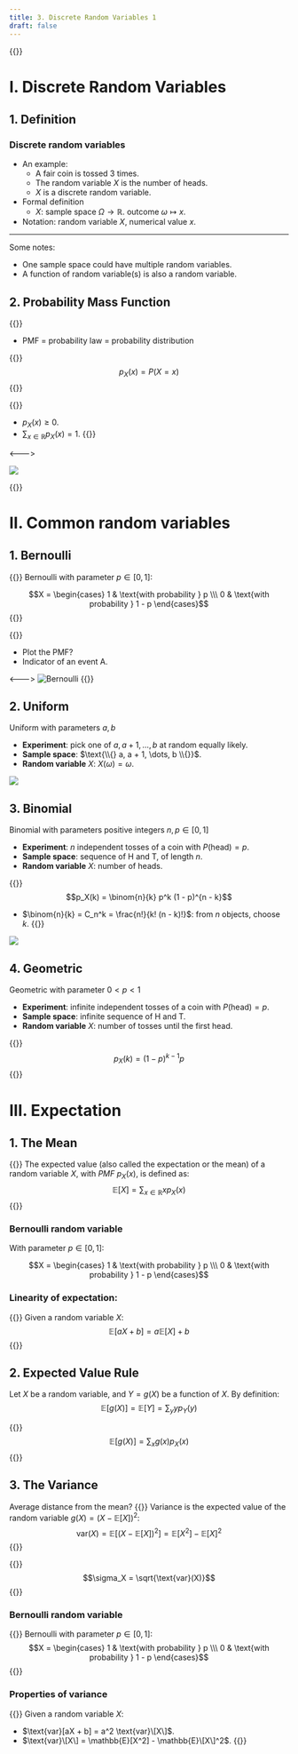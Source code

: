 ```yaml
---
title: 3. Discrete Random Variables 1
draft: false
---
```


{{<toc>}}

# I. Discrete Random Variables
## 1. Definition
### Discrete random variables
- An example:
  - A fair coin is tossed 3 times.
  - The random variable $X$ is the number of heads.
  - $X$ is a discrete random variable.
- Formal definition
  - $X$: sample space $\Omega \to \mathbb{R}$.
    outcome $\omega \mapsto x$.
- <c-red>Notation</c-red>: random variable $X$, numerical value $x$.

---
Some notes:
- One sample space could have multiple random variables.
- A function of random variable(s) is also a random variable.

## 2. Probability Mass Function

{{<columns>}}

- PMF = probability law = probability distribution


{{<hint type="important" title="Definition">}}
$$p_{X}(x) = P(X = x)$$
{{</hint>}}

{{<hint type="note" title="Basic properties">}}
- $p_{X}(x) \geq 0$.
- $\sum_{x \in \mathbb{R}} p_{X}(x) = 1$.
{{</hint>}}

<--->

![](01_pmf.webp)

{{</columns>}}

# II. Common random variables
## 1. Bernoulli
{{<hint type="note" title="Bernoulli random variable">}}
Bernoulli with parameter&nbsp;<c-red>$p \in [0, 1]$</c-red>:

$$X = \begin{cases}
1 & \text{with probability } p \\\
0 & \text{with probability } 1 - p
\end{cases}$$
{{</hint>}}

{{<columns size="small">}}
- Plot the PMF?
- Indicator of an event A.

<--->
![Bernoulli](02_bernoulli.webp)
{{</columns>}}

## 2. Uniform
Uniform with parameters&nbsp;<c-red>$a, b$</c-red>
- **Experiment**: pick one of $a, a + 1, \dots, b$ at random equally likely.
- **Sample space**: $\text{\\{} a, a + 1, \dots, b \\{}}$.
- **Random variable** $X$: $X(\omega) = \omega$.

![](03_uniform.webp)

## 3. Binomial
Binomial with parameters&nbsp;<c-red>positive integers $n, p \in [0, 1]$</c-red>
- **Experiment**: $n$ independent tosses of a coin with $P(\text{head}) = p$.
- **Sample space**: sequence of H and T, of length $n$.
- **Random variable** $X$: number of heads.

{{<hint type="note" title="Binomial random variable">}}
$$p_X(k) = \binom{n}{k} p^k (1 - p)^{n - k}$$
- $\binom{n}{k} = C_n^k = \frac{n!}{k! (n - k)!}$: from $n$ objects, choose $k$.
{{</hint>}}

![](04_binomial.webp)

## 4. Geometric
Geometric with parameter&nbsp;<c-red>$0 < p < 1$</c-red>
- **Experiment**: infinite independent tosses of a coin with $P(\text{head}) = p$.
- **Sample space**: infinite sequence of H and T.
- **Random variable** $X$: number of tosses until the first head.

{{<hint type="note" title="Geometric random variable">}}
$$p_X(k) = (1 - p)^{k - 1} p$$
{{</hint>}}

# III. Expectation
## 1. The Mean
{{<hint type="note" title="Mean">}}
The&nbsp;<c-red>expected value</c-red> (also called the expectation or the mean) of a random variable $X$, with $PMF$ $p_X(x)$, is defined as:
$$\mathbb{E}[X] = \sum_{x \in \mathbb{R}} x p_X(x)$$
{{</hint>}}

### Bernoulli random variable
With parameter $p \in [0, 1]$:

$$X = \begin{cases}
1 & \text{with probability } p \\\
0 & \text{with probability } 1 - p
\end{cases}$$

### Linearity of expectation:
{{<hint type="note" title="Linearity of expectation">}}
Given a random variable $X$:
$$\mathbb{E}[aX + b] = a \mathbb{E}[X] + b$$
{{</hint>}}

## 2. Expected Value Rule
Let $X$ be a random variable, and $Y = g(X)$ be a function of $X$. By definition:
$$\mathbb{E}[g(X)] = \mathbb{E}[Y] = \sum_{y} y p_Y(y)$$

{{<hint type="note" title="Expected value rule">}}
$$\mathbb{E}[g(X)] = \sum_{x} g(x) p_X(x)$$
{{</hint>}}

## 3. The Variance
Average distance from the mean?
{{<hint type="note" title="Variance">}}
Variance is the expected value of the random variable $g(X) = (X - \mathbb{E}[X])^2$:
$$\text{var}(X) = \mathbb{E}[(X - \mathbb{E}[X])^2] = \mathbb{E}[X^2] - \mathbb{E}[X]^2$$
{{</hint>}}

{{<hint type="note" title="Standard deviation">}}
$$\sigma_X = \sqrt{\text{var}(X)}$$
{{</hint>}}

### Bernoulli random variable
{{<hint type="note" title="Bernoulli random variable">}}
Bernoulli with parameter&nbsp;<c-red>$p \in [0, 1]$</c-red>:
$$X = \begin{cases}
1 & \text{with probability } p \\\
0 & \text{with probability } 1 - p
\end{cases}$$
{{</hint>}}

### Properties of variance
{{<hint type="note" title="Properties of variance">}}
Given a random variable $X$:
- $\text{var}[aX + b] = a^2 \text{var}\[X\]$.
- $\text{var}\[X\] = \mathbb{E}[X^2] - \mathbb{E}\[X\]^2$.
{{</hint>}}

